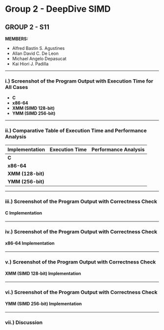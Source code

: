 # **Group 2 - DeepDive SIMD**
## **GROUP 2 - S11**

**MEMBERS:**

- Alfred Bastin S. Agustines
- Allan David C. De Leon
- Michael Angelo Depasucat
- Kai Hiori J. Padilla

---

### **i.) Screenshot of the Program Output with Execution Time for All Cases**
- **C**
- **x86-64**
- **XMM (SIMD 128-bit)**
- **YMM (SIMD 256-bit)**

---

### **ii.) Comparative Table of Execution Time and Performance Analysis**

| Implementation       | Execution Time | Performance Analysis |
|----------------------|----------------|----------------------|
| **C**                |                |                      |
| **x86-64**           |                |                      |
| **XMM (128-bit)**    |                |                      |
| **YMM (256-bit)**    |                |                      |

---

### **iii.) Screenshot of the Program Output with Correctness Check**

#### **C Implementation**

---

### **iv.) Screenshot of the Program Output with Correctness Check**
#### **x86-64 Implementation**

---

### **v.) Screenshot of the Program Output with Correctness Check**
#### **XMM (SIMD 128-bit) Implementation**

---

### **vi.) Screenshot of the Program Output with Correctness Check**
#### **YMM (SIMD 256-bit) Implementation**

---

### **vii.) Discussion**

